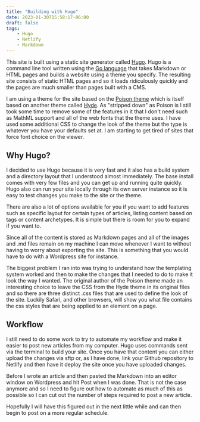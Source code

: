 ```yaml
---
title: "Building with Hugo"
date: 2023-01-30T15:58:17-06:00
draft: false
tags:
    - Hugo
    - Netlify
    - Markdown
---
```


This site is built using a static site generator called [Hugo](https://gohugo.io). Hugo is a command line tool written using the [Go language](https://go.dev) that takes Markdown or HTML pages and builds a website using a theme you specify. The resulting site consists of static HTML pages and so it loads ridiculously quickly and the pages are much smaller than pages built with a CMS.

I am using a theme for the site based on the [Poison theme](https://github.com/lukeorth/poison) which is itself based on another theme called [Hyde](https://github.com/mdo/hyde). As "stripped down" as Poison is I still took some time to remove some of the features in it that I don't need such as MathML support and all of the web fonts that the theme uses. I have used some additional CSS to change the look of the theme but the type is whatever you have your defaults set at. I am starting to get tired of sites that force font choice on the viewer. 

## Why Hugo?

I decided to use Hugo because it is very fast and it also has a build system and a directory layout that I understood almost immediately. The base install comes with very few files and you can get up and running quite quickly. Hugo also can run your site locally through its own server instance so it is easy to test changes you make to the site or the theme.

There are also a lot of options available for you if you want to add features such as specific layout for certain types of articles, listing content based on tags or content archetypes. It is simple but there is room for you to expand if you want to. 

Since all of the content is stored as Markdown pages and all of the images and .md files remain on my machine I can move whenever I want to without having to worry about exporting the site. This is something that you would have to do with a Wordpress site for instance.

The biggest problem I ran into was trying to understand how the templating system worked and then to make the changes that I needed to do to make it look the way I wanted. The original author of the Poison theme made an interesting choice to leave the CSS from the Hyde theme in its original files and so there are three distinct .css files that are used to define the look of the site. Luckily Safari, and other browsers, will show you what file contains the css styles that are being applied to an element on a page.

## Workflow

I still need to do some work to try to automate my workflow and make it easier to post new articles from my computer. Hugo uses commands sent via the terminal to build your site. Once you have that content you can either upload the changes via sftp or, as I have done, link your Github repository to Netlify and then have it deploy the site once you have uploaded changes. 

Before I wrote an article and then pasted the Markdown into an editor window on Wordpress and hit Post when I was done. That is not the case anymore and so I need to figure out how to automate as much of this as possible so I can cut out the number of steps required to post a new article. 

Hopefully I will have this figured out in the next little while and can then begin to post on a more regular schedule. 
